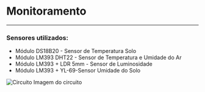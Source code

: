 # Monitoramento
----
### Sensores utilizados:
 - Módulo DS18B20 - Sensor de Temperatura Solo
 - Módulo LM393 DHT22 - Sensor de Temperatura e Umidade do Ar
 - Módulo LM393 + LDR 5mm - Sensor de Luminosidade
 - Módulo LM393 + YL-69-Sensor Umidade do Solo

![Circuito](https://i.ibb.co/bvKB3hd/foto-manuel.jpg)
Imagem do circuito

